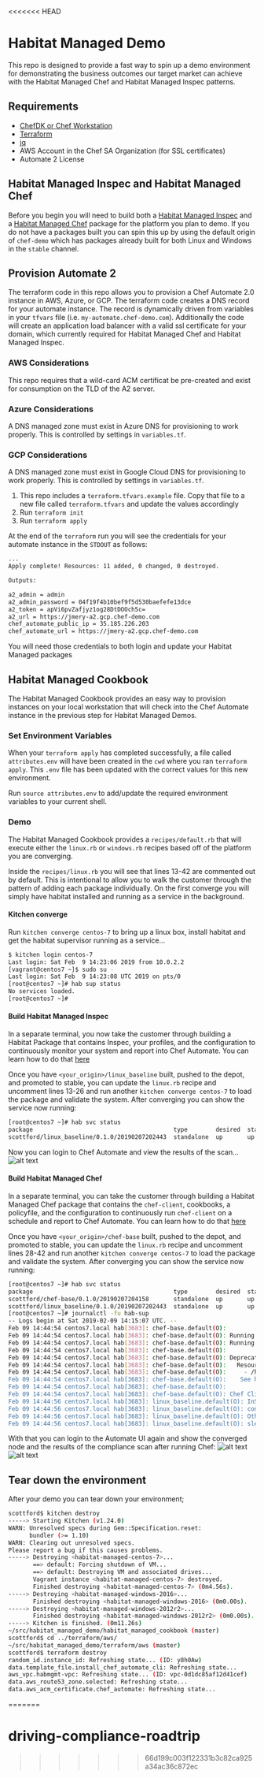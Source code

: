<<<<<<< HEAD
# Habitat Managed Demo

This repo is designed to provide a fast way to spin up a demo environment for demonstrating the business outcomes our target market can achieve with the Habitat Managed Chef and Habitat Managed Inspec patterns.

## Requirements

- [ChefDK or Chef Workstation](https://downloads.chef.io)
- [Terraform](https://terraform.io)
- [jq](https://stedolan.github.io/jq/)
- AWS Account in the Chef SA Organization (for SSL certificates)
- Automate 2 License

## Habitat Managed Inspec and Habitat Managed Chef

Before you begin you will need to build both a [Habitat Managed Inspec](https://github.com/chef/habitat_managed_inspec) and a [Habitat Managed Chef](https://github.com/chef/habitat_managed_chef) package for the platform you plan to demo. If you do not have a packages built you can spin this up by using the default origin of `chef-demo` which has packages already built for both Linux and Windows in the `stable` channel.

## Provision Automate 2

The terraform code in this repo allows you to provision a Chef Automate 2.0 instance in AWS, Azure, or GCP. The terraform code creates a DNS record for your automate instance.  The record is dynamically driven from variables in your `tfvars` file (i.e. `my-automate.chef-demo.com`). Additionally the code will create an application load balancer with a valid ssl certificate for your domain, which currently required for Habitat Managed Chef and Habitat Managed Inspec.

### AWS Considerations

This repo requires that a wild-card ACM certificat be pre-created and exist for consumption on the TLD of the A2 server.

### Azure Considerations

A DNS managed zone must exist in Azure DNS for provisioning to work properly.  This is controlled by settings in `variables.tf`.

### GCP Considerations

A DNS managed zone must exist in Google Cloud DNS for provisioning to work properly.  This is controlled by settings in `variables.tf`.

1. This repo includes a `terraform.tfvars.example` file. Copy that file to a new file called `terraform.tfvars` and update the values accordingly
2. Run `terraform init`
3. Run `terraform apply`

At the end of the `terraform` run you will see the credentials for your automate instance in the `STDOUT` as follows:

```bash
...
Apply complete! Resources: 11 added, 0 changed, 0 destroyed.

Outputs:

a2_admin = admin
a2_admin_password = 04f19f4b10bef9f5d530baefefe13dce
a2_token = apVi6pvZafjyz1og28DtDOOch5c=
a2_url = https://jmery-a2.gcp.chef-demo.com
chef_automate_public_ip = 35.185.226.203
chef_automate_url = https://jmery-a2.gcp.chef-demo.com
```

You will need those credentials to both login and update your Habitat Managed packages

## Habitat Managed Cookbook

The Habitat Managed Cookbook provides an easy way to provision instances on your local workstation that will check into the Chef Automate instance in the previous step for Habitat Managed Demos.

### Set Environment Variables

When your `terraform apply` has completed successfully, a file called `attributes.env` will have been created in the `cwd` where you ran `terraform apply`.  This `.env` file has been updated with the correct values for this new environment.

Run `source attributes.env` to add/update the required environment variables to your current shell.

### Demo

The Habitat Managed Cookbook provides a `recipes/default.rb` that will execute either the `linux.rb` or `windows.rb` recipes based off of the platform you are converging.

Inside the `recipes/linux.rb` you will see that lines 13-42 are commented out by default. This is intentional to allow you to walk the customer through the pattern of adding each package individually. On the first converge you will simply have habitat installed and running as a service in the background.

#### Kitchen converge

Run `kitchen converge centos-7` to bring up a linux box, install habitat and get the habitat supervisor running as a service...

```bash
$ kitchen login centos-7
Last login: Sat Feb  9 14:23:06 2019 from 10.0.2.2
[vagrant@centos7 ~]$ sudo su -
Last login: Sat Feb  9 14:23:08 UTC 2019 on pts/0
[root@centos7 ~]# hab sup status
No services loaded.
[root@centos7 ~]#
```

#### Build Habitat Managed Inspec

In a separate terminal, you now take the customer through building a Habitat Package that contains Inspec, your profiles, and the configuration to continuously monitor your system and report into Chef Automate. You can learn how to do that [here](https://github.com/chef/habitat_managed_inspec)

Once you have `<your_origin>/linux_baseline` built, pushed to the depot, and promoted to stable, you can update the `linux.rb` recipe and uncomment lines 13-26 and run another `kitchen converge centos-7` to load the package and validate the system. After converging you can show the service now running:

```bash
[root@centos7 ~]# hab svc status
package                                        type        desired  state  elapsed (s)  pid   group
scottford/linux_baseline/0.1.0/20190207202443  standalone  up       up     6            4113  linux_baseline.default
```

Now you can login to Chef Automate and view the results of the scan...
![alt text](images/automate_compliance.jpg "Automate UI - Compliance failing")

#### Build Habitat Managed Chef

In a separate terminal, you can take the customer through building a Habitat Managed Chef package that contains the `chef-client`, cookbooks, a policyfile, and the configuration to continuously run `chef-client` on a schedule and report to Chef Automate. You can learn how to do that [here](https://github.com/chef/habitat_managed_chef)

Once you have `<your_origin>/chef-base` built, pushed to the depot, and promoted to stable, you can update the `linux.rb` recipe and uncomment lines 28-42 and run another `kitchen converge centos-7` to load the package and validate the system. After converging you can show the service now running:

```bash
[root@centos7 ~]# hab svc status
package                                        type        desired  state  elapsed (s)  pid   group
scottford/chef-base/0.1.0/20190207204158       standalone  up       up     3            9919  chef-base.default
scottford/linux_baseline/0.1.0/20190207202443  standalone  up       up     818          4113  linux_baseline.default
[root@centos7 ~]# journalctl -fu hab-sup
-- Logs begin at Sat 2019-02-09 14:15:07 UTC. --
Feb 09 14:44:54 centos7.local hab[3683]: chef-base.default(O):
Feb 09 14:44:54 centos7.local hab[3683]: chef-base.default(O): Running handlers:
Feb 09 14:44:54 centos7.local hab[3683]: chef-base.default(O): Running handlers complete
Feb 09 14:44:54 centos7.local hab[3683]: chef-base.default(O):
Feb 09 14:44:54 centos7.local hab[3683]: chef-base.default(O): Deprecated features used!
Feb 09 14:44:54 centos7.local hab[3683]: chef-base.default(O):   Resource sysctl_param from a cookbook is overriding the resource from the client. Please upgrade your cookbook or remove the cookbook from your run_list before the next major release of Chef. at 1 location:
Feb 09 14:44:54 centos7.local hab[3683]: chef-base.default(O):     - /hab/pkgs/chef/chef-client/14.10.9/20190129215404/chef/lib/chef/log.rb:51:in `caller_location'
Feb 09 14:44:54 centos7.local hab[3683]: chef-base.default(O):    See https://docs.chef.io/deprecations_map_collision.html for further details.
Feb 09 14:44:54 centos7.local hab[3683]: chef-base.default(O):
Feb 09 14:44:54 centos7.local hab[3683]: chef-base.default(O): Chef Client finished, 3/88 resources updated in 05 seconds
Feb 09 14:44:56 centos7.local hab[3683]: linux_baseline.default(O): InSpec run did not complete successfully. If you do not see any errors above,
Feb 09 14:44:56 centos7.local hab[3683]: linux_baseline.default(O): control failures were detected. Check the InSpec results here for details:
Feb 09 14:44:56 centos7.local hab[3683]: linux_baseline.default(O): Otherwise, troubleshoot any errors shown above.
Feb 09 14:44:56 centos7.local hab[3683]: linux_baseline.default(O): sleeping for 30 seconds
```

With that you can login to the Automate UI again and show the converged node and the results of the compliance scan after running Chef:
![alt text](images/automate_client_run.png "Automate UI - chef-client")
![alt text](images/automate_compliance2.jpg "Automate UI - compliance passing")

## Tear down the environment

After your demo you can tear down your environment;

```bash
scottford$ kitchen destroy
-----> Starting Kitchen (v1.24.0)
WARN: Unresolved specs during Gem::Specification.reset:
      bundler (>= 1.10)
WARN: Clearing out unresolved specs.
Please report a bug if this causes problems.
-----> Destroying <habitat-managed-centos-7>...
       ==> default: Forcing shutdown of VM...
       ==> default: Destroying VM and associated drives...
       Vagrant instance <habitat-managed-centos-7> destroyed.
       Finished destroying <habitat-managed-centos-7> (0m4.56s).
-----> Destroying <habitat-managed-windows-2016>...
       Finished destroying <habitat-managed-windows-2016> (0m0.00s).
-----> Destroying <habitat-managed-windows-2012r2>...
       Finished destroying <habitat-managed-windows-2012r2> (0m0.00s).
-----> Kitchen is finished. (0m11.26s)
~/src/habitat_managed_demo/habitat_managed_cookbook (master)
scottford$ cd ../terraform/aws/
~/src/habitat_managed_demo/terraform/aws (master)
scottford$ terraform destroy
random_id.instance_id: Refreshing state... (ID: y8h0Aw)
data.template_file.install_chef_automate_cli: Refreshing state...
aws_vpc.habmgmt-vpc: Refreshing state... (ID: vpc-0d1dc85af12d41cef)
data.aws_route53_zone.selected: Refreshing state...
data.aws_acm_certificate.chef_automate: Refreshing state...
```
=======
# driving-compliance-roadtrip
>>>>>>> 66d199c003f122331b3c82ca925a34ac36c872ec

